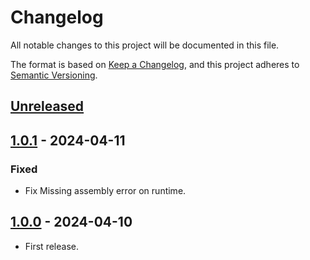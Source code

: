 # Changelog

All notable changes to this project will be documented in this file.

The format is based on [Keep a Changelog](https://keepachangelog.com/en/1.1.0/),
and this project adheres to [Semantic Versioning](https://semver.org/spec/v2.0.0.html).

## [Unreleased]

## [1.0.1] - 2024-04-11

### Fixed

- Fix Missing assembly error on runtime.

## [1.0.0] - 2024-04-10

- First release.

[unreleased]: https://github.com//hisacat/Unity-PackageDevelopmentTools/compare/v1.0.1...HEAD
[1.0.1]: https://github.com//hisacat/Unity-PackageDevelopmentTools/compare/v1.0.0...v1.0.1
[1.0.0]: https://github.com//hisacat/Unity-PackageDevelopmentTools/releases/tag/v1.0.0

